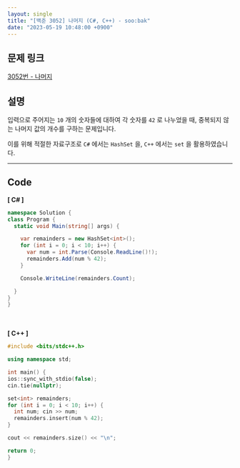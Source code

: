 ```yaml
---
layout: single
title: "[백준 3052] 나머지 (C#, C++) - soo:bak"
date: "2023-05-19 10:48:00 +0900"
---
```


## 문제 링크
  [3052번 - 나머지](https://www.acmicpc.net/problem/3052)

## 설명
입력으로 주어지는 `10` 개의 숫자들에 대하여 각 숫자를 `42` 로 나누었을 때, 중복되지 않는 나머지 값의 개수를 구하는 문제입니다. <br>

이를 위해 적절한 자료구조로 `C#` 에서는 `HashSet` 을, `C++` 에서는 `set` 을 활용하였습니다. <br>

- - -

## Code
<b>[ C# ] </b>
<br>

  ```c#
namespace Solution {
  class Program {
    static void Main(string[] args) {

      var remainders = new HashSet<int>();
      for (int i = 0; i < 10; i++) {
        var num = int.Parse(Console.ReadLine()!);
        remainders.Add(num % 42);
      }

      Console.WriteLine(remainders.Count);

    }
  }
}
  ```
<br><br>
<b>[ C++ ] </b>
<br>

  ```c++
#include <bits/stdc++.h>

using namespace std;

int main() {
  ios::sync_with_stdio(false);
  cin.tie(nullptr);

  set<int> remainders;
  for (int i = 0; i < 10; i++) {
    int num; cin >> num;
    remainders.insert(num % 42);
  }

  cout << remainders.size() << "\n";

  return 0;
}
  ```
